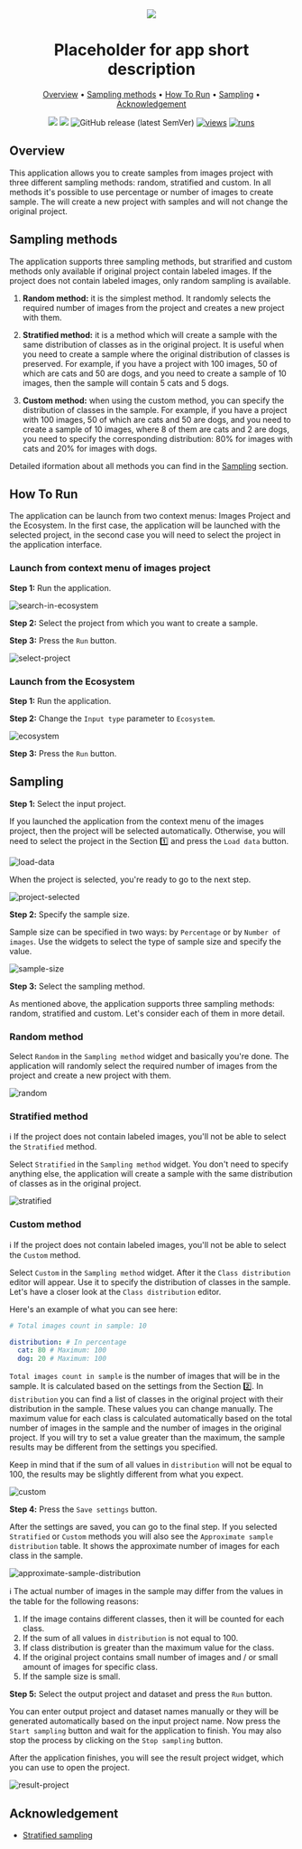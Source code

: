 <div align="center" markdown>
<img src="https://github-production-user-asset-6210df.s3.amazonaws.com/118521851/275804519-dab5aad7-331d-45f3-9c79-cf4d7b677e00.png"/>

# Placeholder for app short description

<p align="center">
  <a href="#Overview">Overview</a> •
  <a href="#Sampling-methods">Sampling methods</a> •
  <a href="#How-To-Run">How To Run</a> •
  <a href="#Sampling">Sampling</a> •
  <a href="#Acknowledgement">Acknowledgement</a>
</p>

[![](https://img.shields.io/badge/supervisely-ecosystem-brightgreen)](https://ecosystem.supervise.ly/apps/supervisely-ecosystem/sample-images-from-project)
[![](https://img.shields.io/badge/slack-chat-green.svg?logo=slack)](https://supervise.ly/slack)
![GitHub release (latest SemVer)](https://img.shields.io/github/v/release/supervisely-ecosystem/sample-images-from-project)
[![views](https://app.supervise.ly/img/badges/views/supervisely-ecosystem/sample-images-from-project.png)](https://supervise.ly)
[![runs](https://app.supervise.ly/img/badges/runs/supervisely-ecosystem/sample-images-from-project.png)](https://supervise.ly)

</div>

## Overview

This application allows you to create samples from images project with three different sampling methods: random, stratified and custom.
In all methods it's possible to use percentage or number of images to create sample. The will create a new project with samples and will not change the original project.

## Sampling methods

The application supports three sampling methods, but strarified and custom methods only available if original project contain labeled images. If the project does not contain labeled images, only random sampling is available.

1. **Random method:** it is the simplest method. It randomly selects the required number of images from the project and creates a new project with them.

2. **Stratified method:** it is a method which will create a sample with the same distribution of classes as in the original project. It is useful when you need to create a sample where the original distribution of classes is preserved. For example, if you have a project with 100 images, 50 of which are cats and 50 are dogs, and you need to create a sample of 10 images, then the sample will contain 5 cats and 5 dogs.

3. **Custom method:** when using the custom method, you can specify the distribution of classes in the sample. For example, if you have a project with 100 images, 50 of which are cats and 50 are dogs, and you need to create a sample of 10 images, where 8 of them are cats and 2 are dogs, you need to specify the corresponding distribution: 80% for images with cats and 20% for images with dogs.

Detailed iformation about all methods you can find in the [Sampling](#Sampling) section.

## How To Run

The application can be launch from two context menus: Images Project and the Ecosystem. In the first case, the application will be launched with the selected project, in the second case you will need to select the project in the application interface.

### Launch from context menu of images project

**Step 1:** Run the application.

![search-in-ecosystem](https://github-production-user-asset-6210df.s3.amazonaws.com/118521851/275852319-f9829567-8cfd-4f5f-a7f4-01123e98ec76.png)

**Step 2:** Select the project from which you want to create a sample.

**Step 3:** Press the `Run` button.

![select-project](https://github-production-user-asset-6210df.s3.amazonaws.com/118521851/275852333-909fd78d-7c14-4efb-8808-1f2579a7bacf.png)

### Launch from the Ecosystem

**Step 1:** Run the application.

**Step 2:** Change the `Input type` parameter to `Ecosystem`.

![ecosystem](https://github-production-user-asset-6210df.s3.amazonaws.com/118521851/275852366-3dcfde91-be10-4890-95a3-54967699875a.png)

**Step 3:** Press the `Run` button.

## Sampling

**Step 1️:** Select the input project.

If you launched the application from the context menu of the images project, then the project will be selected automatically. Otherwise, you will need to select the project in the Section 1️⃣ and press the `Load data` button.

![load-data](https://github-production-user-asset-6210df.s3.amazonaws.com/118521851/275852419-8bfc7808-d242-4a26-bf63-782e0f7c12a1.png)

When the project is selected, you're ready to go to the next step.

![project-selected](https://github-production-user-asset-6210df.s3.amazonaws.com/118521851/275852454-0c92710f-8b85-46d0-85b9-f100ee4be326.png)

**Step 2️:** Specify the sample size.

Sample size can be specified in two ways: by `Percentage` or by `Number of images`. Use the widgets to select the type of sample size and specify the value.

![sample-size](https://github-production-user-asset-6210df.s3.amazonaws.com/118521851/275852507-72e03b98-ce2a-40d1-b553-2f8ddc06a618.png)

**Step 3️:** Select the sampling method.

As mentioned above, the application supports three sampling methods: random, stratified and custom. Let's consider each of them in more detail.

### Random method

Select `Random` in the `Sampling method` widget and basically you're done. The application will randomly select the required number of images from the project and create a new project with them.

![random](https://github-production-user-asset-6210df.s3.amazonaws.com/118521851/275852528-c3e25d06-b9fe-49e6-a2a2-8c2c99e6b36b.png)

### Stratified method

ℹ️ If the project does not contain labeled images, you'll not be able to select the `Stratified` method.

Select `Stratified` in the `Sampling method` widget. You don't need to specify anything else, the application will create a sample with the same distribution of classes as in the original project.

![stratified](https://github-production-user-asset-6210df.s3.amazonaws.com/118521851/275852556-78fad0b9-172a-4912-b3fb-ac5073ab78da.png)

### Custom method

ℹ️ If the project does not contain labeled images, you'll not be able to select the `Custom` method.

Select `Custom` in the `Sampling method` widget. After it the `Class distribution` editor will appear. Use it to specify the distribution of classes in the sample. Let's have a closer look at the `Class distribution` editor.

Here's an example of what you can see here:

```yaml
# Total images count in sample: 10

distribution: # In percentage
  cat: 80 # Maximum: 100
  dog: 20 # Maximum: 100
```

`Total images count in sample` is the number of images that will be in the sample. It is calculated based on the settings from the Section 2️⃣.
In `distribution` you can find a list of classes in the original project with their distribution in the sample. These values you can change manually. The maximum value for each class is calculated automatically based on the total number of images in the sample and the number of images in the original project. If you will try to set a value greater than the maximum, the sample results may be different from the settings you specified.

Keep in mind that if the sum of all values in `distribution` will not be equal to 100, the results may be slightly different from what you expect.

![custom](https://github-production-user-asset-6210df.s3.amazonaws.com/118521851/275852587-e14840a4-9b7f-4e5a-9ca5-7d9b0fae84e7.png)

**Step 4️:** Press the `Save settings` button.

After the settings are saved, you can go to the final step. If you selected `Stratified` or `Custom` methods you will also see the `Approximate sample distribution` table. It shows the approximate number of images for each class in the sample. 

![approximate-sample-distribution](https://github-production-user-asset-6210df.s3.amazonaws.com/118521851/275852616-705896df-cc75-4025-a60e-b0cfce078ab5.png)

ℹ️ The actual number of images in the sample may differ from the values in the table for the following reasons:

1. If the image contains different classes, then it will be counted for each class.
2. If the sum of all values in `distribution` is not equal to 100.
3. If class distribution is greater than the maximum value for the class.
4. If the original project contains small number of images and / or small amount of images for specific class.
5. If the sample size is small.

**Step 5️:** Select the output project and dataset and press the `Run` button.

You can enter output project and dataset names manually or they will be generated automatically based on the input project name. 
Now press the `Start sampling` button and wait for the application to finish. You may also stop the process by clicking on the `Stop sampling` button.

After the application finishes, you will see the result project widget, which you can use to open the project.

![result-project](https://github-production-user-asset-6210df.s3.amazonaws.com/118521851/275852661-036d1373-7b67-4d58-9b41-e23c31636894.png)

## Acknowledgement

- [Stratified sampling](https://en.wikipedia.org/wiki/Stratified_sampling)